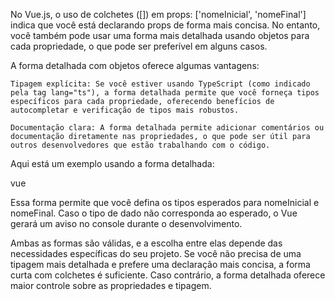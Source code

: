 No Vue.js, o uso de colchetes ([]) em props: ['nomeInicial', 'nomeFinal'] indica que você está declarando props de forma mais concisa. No entanto, você também pode usar uma forma mais detalhada usando objetos para cada propriedade, o que pode ser preferível em alguns casos.

A forma detalhada com objetos oferece algumas vantagens:

    Tipagem explícita: Se você estiver usando TypeScript (como indicado pela tag lang="ts"), a forma detalhada permite que você forneça tipos específicos para cada propriedade, oferecendo benefícios de autocompletar e verificação de tipos mais robustos.

    Documentação clara: A forma detalhada permite adicionar comentários ou documentação diretamente nas propriedades, o que pode ser útil para outros desenvolvedores que estão trabalhando com o código.

Aqui está um exemplo usando a forma detalhada:

vue

<template>
  <div class="container">
    {{ nomeInicial }} {{ nomeFinal }}
  </div>
</template>

<script lang="ts">
import { defineProps } from 'vue';

export default {
  name: 'Props1FormaComponent.vue',
  props: {
    nomeInicial: String,
    nomeFinal: String,
  },
};
</script>

Essa forma permite que você defina os tipos esperados para nomeInicial e nomeFinal. Caso o tipo de dado não corresponda ao esperado, o Vue gerará um aviso no console durante o desenvolvimento.

Ambas as formas são válidas, e a escolha entre elas depende das necessidades específicas do seu projeto. Se você não precisa de uma tipagem mais detalhada e prefere uma declaração mais concisa, a forma curta com colchetes é suficiente. Caso contrário, a forma detalhada oferece maior controle sobre as propriedades e tipagem.

